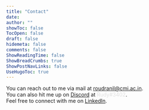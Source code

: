```yaml
---
title: "Contact"
date:
author: ""
showToc: false
TocOpen: false
draft: false
hidemeta: false
comments: false
ShowReadingTime: false
ShowBreadCrumbs: true
ShowPostNavLinks: false
UseHugoToc: true
---
```


You can reach out to me via mail at roudranil@cmi.ac.in.  
You can also hit me up on [Discord](https://discord.com) at <span style="color:#E0E0E0">Rudy#3402</span>.  
Feel free to connect with me on [LinkedIn](https://www.linkedin.com/in/roudranil-das/).  
